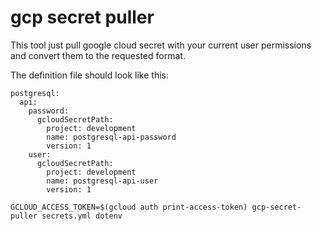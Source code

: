 # gcp secret puller

This tool just pull google cloud secret with your current user permissions and convert them to the requested format.

The definition file should look like this: 

```
postgresql:
  api:
    password:
      gcloudSecretPath:
        project: development
        name: postgresql-api-password
        version: 1
    user:
      gcloudSecretPath:
        project: development
        name: postgresql-api-user
        version: 1
```

`GCLOUD_ACCESS_TOKEN=$(gcloud auth print-access-token) gcp-secret-puller secrets.yml dotenv`